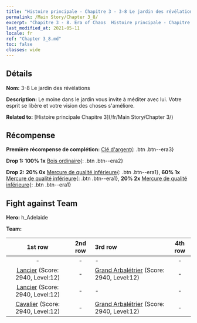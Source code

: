 ```yaml
---
title: "Histoire principale - Chapitre 3 - 3-8 Le jardin des révélations"
permalink: /Main Story/Chapter 3_8/
excerpt: "Chapitre 3 - 8. Era of Chaos  Histoire principale - Chapitre 3_8. 3-8 Le jardin des révélations"
last_modified_at: 2021-05-11
locale: fr
ref: "Chapter 3_8.md"
toc: false
classes: wide
---
```


## Détails

 **Nom:** 3-8 Le jardin des révélations

 **Description:** Le moine dans le jardin vous invite à méditer avec lui. Votre esprit se libère et votre vision des choses s'améliore.

 **Related to:** [Histoire principale Chapitre 3](/fr/Main Story/Chapter 3/)

## Récompense

 **Première récompense de complétion:** [Clé d'argent](/ItemsFR/con_693/){: .btn .btn--era3}

 **Drop 1:** **100% 1x** [Bois ordinaire](/ItemsFR/mat_7/){: .btn .btn--era2}

 **Drop 2:** **20% 0x** [Mercure de qualité inférieure](/ItemsFR/mat_2/){: .btn .btn--era1}, **60% 1x** [Mercure de qualité inférieure](/ItemsFR/mat_2/){: .btn .btn--era1}, **20% 2x** [Mercure de qualité inférieure](/ItemsFR/mat_2/){: .btn .btn--era1}


## Fight against Team
 **Hero:** h_Adelaide

 **Team:**


  | 1st row | 2nd row | 3rd row | 4th row |
  |:----:|:----:|:----|:----:|
  | - | - | - | - |
  | [Lancier](/fr/units/Pikeman/) (Score: 2940, Level:12)  | - | [Grand Arbalétrier](/fr/units/Marksman/) (Score: 2940, Level:12)  | - |
  | [Lancier](/fr/units/Pikeman/) (Score: 2940, Level:12)  | - | - | - |
  | [Cavalier](/fr/units/Cavalier/) (Score: 2940, Level:12)  | - | [Grand Arbalétrier](/fr/units/Marksman/) (Score: 2940, Level:12)  | - |


